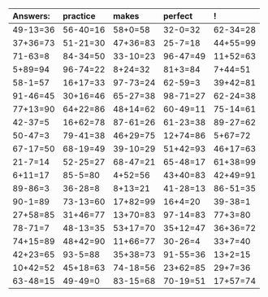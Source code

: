 | Answers: | practice | makes | perfect | ! |
| :--- | :--- | :--- | :--- | :--- |
| 49-13=36 | 56-40=16 | 58+0=58 | 32-0=32 | 62-34=28 | 
| 37+36=73 | 51-21=30 | 47+36=83 | 25-7=18 | 44+55=99 | 
| 71-63=8 | 84-34=50 | 33-10=23 | 96-47=49 | 11+52=63 | 
| 5+89=94 | 96-74=22 | 8+24=32 | 81+3=84 | 7+44=51 | 
| 58-1=57 | 16+17=33 | 97-73=24 | 62-59=3 | 39+42=81 | 
| 91-46=45 | 30+16=46 | 65-27=38 | 98-71=27 | 62-24=38 | 
| 77+13=90 | 64+22=86 | 48+14=62 | 60-49=11 | 75-14=61 | 
| 42-37=5 | 16+62=78 | 87-61=26 | 61-23=38 | 89-27=62 | 
| 50-47=3 | 79-41=38 | 46+29=75 | 12+74=86 | 5+67=72 | 
| 67-17=50 | 68-19=49 | 39-10=29 | 51+42=93 | 46+17=63 | 
| 21-7=14 | 52-25=27 | 68-47=21 | 65-48=17 | 61+38=99 | 
| 6+11=17 | 85-5=80 | 4+52=56 | 43+40=83 | 42+49=91 | 
| 89-86=3 | 36-28=8 | 8+13=21 | 41-28=13 | 86-51=35 | 
| 90-1=89 | 73-13=60 | 17+82=99 | 16+4=20 | 39-38=1 | 
| 27+58=85 | 31+46=77 | 13+70=83 | 97-14=83 | 77+3=80 | 
| 78-71=7 | 48-13=35 | 53+17=70 | 35+12=47 | 36+36=72 | 
| 74+15=89 | 48+42=90 | 11+66=77 | 30-26=4 | 33+7=40 | 
| 42+23=65 | 93-5=88 | 35+38=73 | 91-55=36 | 13+2=15 | 
| 10+42=52 | 45+18=63 | 74-18=56 | 23+62=85 | 29+7=36 | 
| 63-48=15 | 49-49=0 | 83-15=68 | 70-19=51 | 17+57=74 | 
